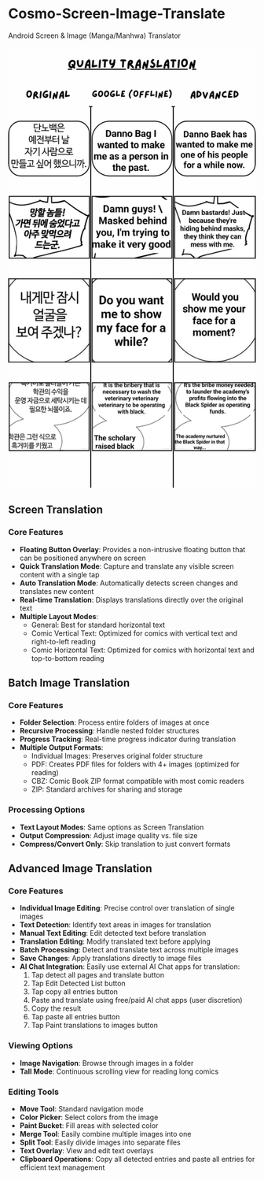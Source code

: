 # Cosmo-Screen-Image-Translate
Android Screen &amp; Image (Manga/Manhwa) Translator

<img src="Translation Quality Comparison.png" alt="Translation Quality Comparison">

## Screen Translation

### Core Features
- **Floating Button Overlay**: Provides a non-intrusive floating button that can be positioned anywhere on screen
- **Quick Translation Mode**: Capture and translate any visible screen content with a single tap
- **Auto Translation Mode**: Automatically detects screen changes and translates new content
- **Real-time Translation**: Displays translations directly over the original text
- **Multiple Layout Modes**:
  - General: Best for standard horizontal text
  - Comic Vertical Text: Optimized for comics with vertical text and right-to-left reading
  - Comic Horizontal Text: Optimized for comics with horizontal text and top-to-bottom reading

## Batch Image Translation

### Core Features
- **Folder Selection**: Process entire folders of images at once
- **Recursive Processing**: Handle nested folder structures
- **Progress Tracking**: Real-time progress indicator during translation
- **Multiple Output Formats**:
  - Individual Images: Preserves original folder structure
  - PDF: Creates PDF files for folders with 4+ images (optimized for reading)
  - CBZ: Comic Book ZIP format compatible with most comic readers
  - ZIP: Standard archives for sharing and storage

### Processing Options
- **Text Layout Modes**: Same options as Screen Translation
- **Output Compression**: Adjust image quality vs. file size
- **Compress/Convert Only**: Skip translation to just convert formats

## Advanced Image Translation

### Core Features
- **Individual Image Editing**: Precise control over translation of single images
- **Text Detection**: Identify text areas in images for translation
- **Manual Text Editing**: Edit detected text before translation
- **Translation Editing**: Modify translated text before applying
- **Batch Processing**: Detect and translate text across multiple images
- **Save Changes**: Apply translations directly to image files
- **AI Chat Integration**: Easily use external AI Chat apps for translation:
  1. Tap detect all pages and translate button
  2. Tap Edit Detected List button
  3. Tap copy all entries button
  4. Paste and translate using free/paid AI chat apps (user discretion)
  5. Copy the result
  6. Tap paste all entries button
  7. Tap Paint translations to images button

### Viewing Options
- **Image Navigation**: Browse through images in a folder
- **Tall Mode**: Continuous scrolling view for reading long comics

### Editing Tools
- **Move Tool**: Standard navigation mode
- **Color Picker**: Select colors from the image
- **Paint Bucket**: Fill areas with selected color
- **Merge Tool**: Easily combine multiple images into one
- **Split Tool**: Easily divide images into separate files
- **Text Overlay**: View and edit text overlays
- **Clipboard Operations**: Copy all detected entries and paste all entries for efficient text management
